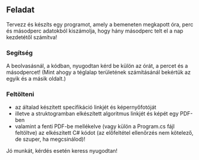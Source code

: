 ## Feladat
Tervezz és készíts egy programot, amely a bemeneten megkapott óra, perc és másodperc adatokból kiszámolja, hogy hány másodperc telt el a nap kezdetétől számítva!
### Segítség
A beolvasásnál, a kódban, nyugodtan kérd be külön az órát, a percet és a másodpercet! (Mint ahogy a téglalap területének számításánál bekértük az egyik és a másik oldalt.)
### Feltölteni
- az általad készített specifikáció linkjét és képernyőfotóját
- illetve a struktogramban elkészített algoritmus linkjét és képét egy PDF-ben
- valamint a fenti PDF-be mellékelve (vagy külön a Program.cs fájl feltöltve) az elkészített C# kódot (az előfeltétel ellenőrzés nem kötelező, de szuper, ha megcsinálod)!

Jó munkát, kérdés esetén keress nyugodtan!